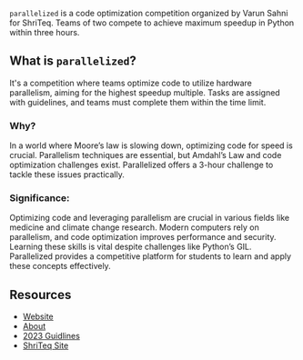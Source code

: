 `parallelized` is a code optimization competition organized by Varun Sahni for ShriTeq. Teams of two compete to achieve maximum speedup in Python within three hours.

## What is `parallelized`?

It's a competition where teams optimize code to utilize hardware parallelism, aiming for the highest speedup multiple. Tasks are assigned with guidelines, and teams must complete them within the time limit.

### Why?
In a world where Moore’s law is slowing down, optimizing code for speed is crucial. Parallelism techniques are essential, but Amdahl’s Law and code optimization challenges exist. Parallelized offers a 3-hour challenge to tackle these issues practically.

### Significance:
Optimizing code and leveraging parallelism are crucial in various fields like medicine and climate change research. Modern computers rely on parallelism, and code optimization improves performance and security. Learning these skills is vital despite challenges like Python’s GIL.
Parallelized provides a competitive platform for students to learn and apply these concepts effectively.

## Resources
- [Website](https://parallelized.in)
- [About](https://parallelized.in/what-and-why)
- [2023 Guidlines](https://parallelized.in/2023/guidelines)
- [ShriTeq Site](https://shriteq.org)
